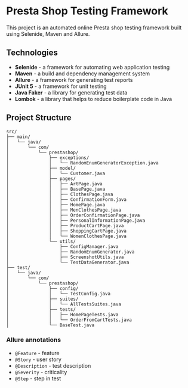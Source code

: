 # Presta Shop Testing Framework

This project is an automated online Presta shop testing framework built using Selenide, Maven and Allure.

## Technologies

- **Selenide** - a framework for automating web application testing
- **Maven** - a build and dependency management system
- **Allure** - a framework for generating test reports
- **JUnit 5** - a framework for unit testing
- **Java Faker** - a library for generating test data
- **Lombok** - a library that helps to reduce boilerplate code in Java

## Project Structure

```
src/
├── main/
│   └── java/
│       └── com/
│           └── prestashop/
│               ├── exceptions/
│               │   └── RandomEnumGeneratorException.java
│               ├── model/
│               │   └── Customer.java
│               ├── pages/
│               │   ├── ArtPage.java
│               │   ├── BasePage.java
│               │   ├── ClothesPage.java
│               │   ├── ConfirmationForm.java
│               │   ├── HomePage.java
│               │   ├── MenClothesPage.java
│               │   ├── OrderConfirmationPage.java
│               │   ├── PersonalInformationPage.java
│               │   ├── ProductCartPage.java
│               │   ├── ShoppingCartPage.java
│               │   └── WomenClothesPage.java
│               └── utils/
│                   ├── ConfigManager.java
│                   ├── RandomEnumGenerator.java
│                   ├── ScreenshotUtils.java
│                   └── TestDataGenerator.java
├── test/
│   └── java/
│       └── com/
│           └── prestashop/
│               ├── config/
│               │   └── TestConfig.java
│               ├── suites/
│               │   └── AllTestsSuites.java
│               ├── tests/
│               │   ├── HomePageTests.java
│               │   └── OrderFromCartTests.java
│               └── BaseTest.java
```

### Allure annotations
- `@Feature` - feature
- `@Story` - user story
- `@Description` - test description
- `@Severity` - criticality
- `@Step` - step in test
